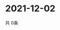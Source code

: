# 2021-12-02
  共 0条

  <!-- BEGIN -->
  <!-- 最后更新时间Thu Dec 02 2021 10:03:51 GMT+0000 (Coordinated Universal Time) -->
  
  <!-- END -->
  
  